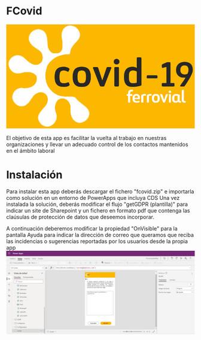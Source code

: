 # FCovid
![PowerApps FCovid Tool](https://github.com/Ferrovial-DSI/FCovid/blob/main/Logo-Covid-blancoA.jpg)

El objetivo de esta app es facilitar la vuelta al trabajo en nuestras organizaciones y llevar un adecuado control de los contactos mantenidos en el ámbito laboral

# Instalación

Para instalar esta app deberás descargar el fichero "fcovid.zip" e importarla como solución en un entorno de PowerApps que incluya CDS
Una vez instalada la solución, deberás modificar el flujo "getGDPR (plantilla)" para indicar un site de Sharepoint y un fichero en formato pdf que contenga las claúsulas de protección de datos que deseemos incorporar.

A continuación deberemos modificar la propiedad "OnVisible" para la pantalla Ayuda para indicar la dirección de correo que queramos que reciba las incidencias o sugerencias reportadas por los usuarios desde la propia app
![PowerApps FCovid Ayuda](https://github.com/Ferrovial-DSI/FCovid/blob/main/PantallaAyuda.jpg)

